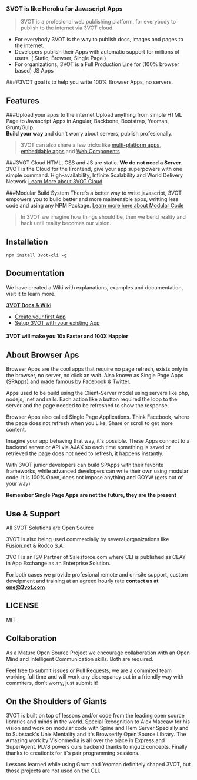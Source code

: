 ### 3VOT is like Heroku for Javascript Apps

> 3VOT is a profesional web publishing platform, for everybody to publish to the internet via 3VOT cloud.

* For everybody 3VOT is the way to publish docs, images and pages to the internet.
* Developers publish their Apps with automatic support for millions of users. ( Static, Browser, Single Page )
* For organizations, 3VOT is a Full Production Line for (100% browser based) JS Apps  

####3VOT goal is to help you write 100% Browser Apps, no servers.

## Features

###Upload your apps to the internet
Upload anything from simple HTML Page to Javascript Apps in Angular, Backbone, Bootstrap, Yeoman, Grunt/Gulp. <br/> **Build your way** and don't worry about servers, publish profesionally.

> 3VOT can also share a few tricks like [multi-platform apps](https://github.com/3vot/3vot-cli/wiki/Multiplatform-Apps), [embeddable apps](https://github.com/3vot/3vot-cli/wiki/Embedded-Apps) and [Web Components]()

###3VOT Cloud
HTML, CSS and JS are static. **We do not need a Server**. 3VOT is the Cloud for the Frontend, give your app superpowers with one simple command. High-availability, Infinite Scalability and World Delivery Network  [Learn More about 3VOT Cloud]()

###Modular Build System
There's a better way to write javascript, 3VOT empowers you to build better and more maintenable apps, writting less code and using any NPM Package. [Learn more here about Modular Code](https://github.com/3vot/3vot-cli/wiki/Modular-Javascript)

> In 3VOT we imagine how things should be, then we bend reality and hack until reality becomes our vision.

## Installation
```
npm install 3vot-cli -g
```

## Documentation
We have created a Wiki with explanations, examples and documentation, visit it to learn more.

**[3VOT Docs & Wiki](https://github.com/3vot/3vot-cli/wiki)**
* [Create your first App](https://github.com/3vot/3vot-cli/wiki/Getting-Started-with-a-new-App)
* [Setup 3VOT with your existing App](https://github.com/3vot/3vot-cli/wiki/Getting-Started-with-a-Current-App)

#### 3VOT will make you 10x Faster and 100X Happier


## About Browser Aps ##

Browser Apps are the cool apps that require no page refresh, exists only in the browser, no server, no click an wait. Also known as Single Page Apps (SPApps) and made famous by Facebook & Twitter. 

Apps used to be build using the Client-Server model using servers like php, nodejs, .net and rails. Each action like a button required the loop to the server and the page needed to be refreshed to show the response.

Browser Apps also called Single Page Applications. Think Facebook, where the page does not refresh when you Like, Share or scroll to get more content.

Imagine your app behaving that way, it's possible. These Apps connect to a backend server or API via AJAX so each time something is saved or retrieved the page does not need to refresh, it happens instantly. 


With 3VOT junior developers can build SPApps with their favorite frameworks, while advanced developers can write their own using modular code. It is 100% Open, does not impose anything and GOYW (gets out of your way)



**Remember Single Page Apps are not the future, they are the present**

## Use & Support  ##
All 3VOT Solutions are Open Source 

3VOT is also being used commercially by several organizations like Fusion.net & Rodco S.A.

3VOT is an ISV Partner of Salesforce.com where CLI is published as CLAY in App Exchange as an Enterprise Solution.

For both cases we provide profesional remote and on-site support, custom develpment and training at an agreed hourly rate **contact us at one@3vot.com**

## LICENSE ##
MIT 

## Collaboration  ##
As a Mature Open Source Project we encourage collaboration with an Open Mind and Intelligent Communication skills. Both are required.

Feel free to submit issues or Pull Requests, we are a commited team working full time and will work any discrepancy out in a friendly way with commiters, don't worry, just submit it!

## On the Shoulders of Giants ##

3VOT is built on top of lessons and/or code from the leading open source libraries and minds in the world. Special Recognition to Alex Maccaw for his vision and work on modular code with Spine and Hem Server Specially and to Substack's Unix Mentality and it's Browserify Open Source Library. The Amazing work by Visionmedia is all over the place in Express and SuperAgent. PLV8 powers ours backend thanks to mgutz concepts. Finally thanks to creationix for it's pair programming sessions.

Lessons learned while using Grunt and Yeoman definitely shaped 3VOT, but those projects are not used on the CLI.
